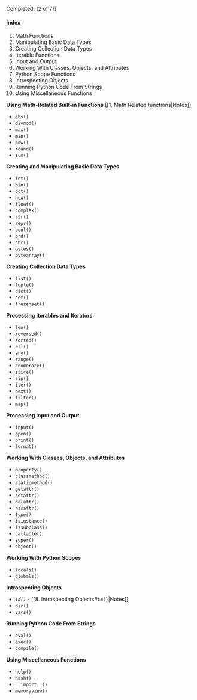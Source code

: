 
Completed: [2 of 71]

#### Index
1. Math Functions
2.  Manipulating Basic Data Types
3. Creating Collection Data Types
4. Iterable Functions
5. Input and Output
6. Working With Classes, Objects, and Attributes
7. Python Scope Functions
8. Introspecting Objects
9. Running Python Code From Strings
10. Using Miscellaneous Functions

**Using Math-Related Built-in Functions** [[1. Math Related functions|Notes]]
- `abs()`
- `divmod()`
- `max()`
- `min()`
- `pow()`
- `round()`
- `sum()`

**Creating and Manipulating Basic Data Types**
- `int()`
- `bin()`
- `oct()`
- `hex()`
- `float()`
- `complex()`
- `str()`
- `repr()`
- `bool()`
- `ord()`
- `chr()`
- `bytes()`
- `bytearray()`

**Creating Collection Data Types**
- `list()`
- `tuple()`
- `dict()`
- `set()`
- `frozenset()`

**Processing Iterables and Iterators**
- `len()`
- `reversed()`
- `sorted()`
- `all()`
- `any()`
- `range()`
- `enumerate()`
- `slice()`
- `zip()`
- `iter()`
- `next()`
- `filter()`
- `map()`

**Processing Input and Output**
- `input()`
- `open()`
- `print()`
- `format()`

**Working With Classes, Objects, and Attributes**
- `property()`
- `classmethod()`
- `staticmethod()`
- `getattr()`
- `setattr()`
- `delattr()`
- `hasattr()`
- *`type()`*
- `isinstance()`
- `issubclass()`
- `callable()`
- `super()`
- `object()`

**Working With Python Scopes**
- `locals()`
- `globals()`

**Introspecting Objects**
- *`id()`* - [[8. Introspecting Objects#**`id()`**|Notes]]
- `dir()`
- `vars()`

**Running Python Code From Strings**
- `eval()`
- `exec()`
- `compile()`

**Using Miscellaneous Functions**
- `help()`
- `hash()`
- `__import__()`
- `memoryview()`
